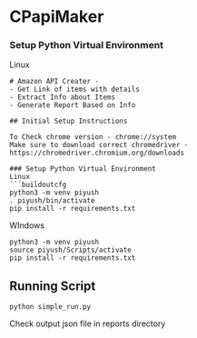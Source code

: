 ﻿# CPapiMaker
### Setup Python Virtual Environment
Linux
```buildoutcfg
# Amazon API Creater -
- Get Link of items with details
- Extract Info about Items
- Generate Report Based on Info

## Initial Setup Instructions

To Check chrome version - chrome://system
Make sure to download correct chromedriver - https://chromedriver.chromium.org/downloads

### Setup Python Virtual Environment
Linux
```buildoutcfg
python3 -m venv piyush
. piyush/bin/activate
pip install -r requirements.txt
```
WIndows
```buildoutcfg
python3 -m venv piyush
source piyush/Scripts/activate
pip install -r requirements.txt
```
## Running Script

```buildoutcfg
python simple_run.py
```
Check output json file in reports directory

